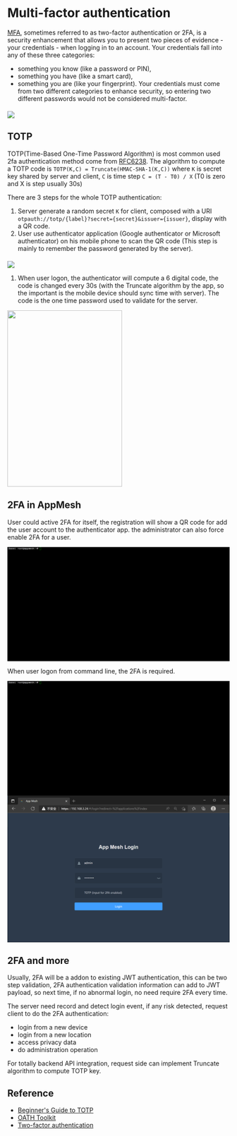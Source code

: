 # Multi-factor authentication

[MFA](https://www.nist.gov/back-basics-multi-factor-authentication), sometimes referred to as two-factor authentication or 2FA, is a security enhancement that allows you to present two pieces of evidence - your credentials - when logging in to an account. Your credentials fall into any of these three categories:

- something you know (like a password or PIN),
- something you have (like a smart card),
- something you are (like your fingerprint).
Your credentials must come from two different categories to enhance security, so entering two different passwords would not be considered multi-factor.

<img src="https://www.nist.gov/sites/default/files/styles/480_x_480_limit/public/images/2019/09/25/multifactor-authentificaton.png" align="middle" />

## TOTP

TOTP(Time-Based One-Time Password Algorithm) is most common used 2fa authentication method come from [RFC6238](https://www.rfc-editor.org/info/rfc6238).
The algorithm to compute a TOTP code is `TOTP(K,C) = Truncate(HMAC-SHA-1(K,C))` where `K` is secret key shared by server and client, `C` is time step `C = (T - T0) / X` (T0 is zero and X is step usually 30s)

There are 3 steps for the whole TOTP authentication:

1. Server generate a random secret `K` for client, composed with a URI `otpauth://totp/{label}?secret={secret}&issuer={issuer}`, display with a QR code.
2. User use authenticator application (Google authenticator or Microsoft authenticator) on his mobile phone to scan the QR code (This step is mainly to remember the password generated by the server).

<img src="https://jacob.jkrall.net/otpauthexample.png" align="middle" />

1. When user logon, the authenticator will compute a 6 digital code, the code is changed every 30s (with the Truncate algorithm by the app, so the important is the mobile device should sync time with server). The code is the one time password used to validate for the server.

<img src="https://davidwalsh.name/demo/2fa-google-auth.png" width="260" height="400" align="middle" />

## 2FA in AppMesh

User could active 2FA for itself, the registration will show a QR code for add the user account to the authenticator app. the administrator can also force enable 2FA for a user.

<div align=center><img src="https://raw.githubusercontent.com/laoshanxi/picture/master/wiki/2fa_qrcode.gif" align=center /></div>

When user logon from command line, the 2FA is required.

<div align=center><img src="https://raw.githubusercontent.com/laoshanxi/picture/master/wiki/2fa_clin.gif" align=center /></div>

<div align=center><img src="https://raw.githubusercontent.com/laoshanxi/picture/master/wiki/2fa_web_logon.png" align=center /></div>

## 2FA and more

Usually, 2FA will be a addon to existing JWT authentication, this can be two step validation, 2FA authentication validation information can add to JWT payload, so next time, if no abnormal login, no need require 2FA every time.

The server need record and detect login event, if any risk detected, request client to do the 2FA authentication:

- login from a new device
- login from a new location
- access privacy data
- do administration operation

For totally backend API integration, request side can implement Truncate algorithm to compute TOTP key.

## Reference

- [Beginner's Guide to TOTP](https://jacob.jkrall.net/totp)
- [OATH Toolkit](https://www.nongnu.org/oath-toolkit/liboath-api/liboath-oath.h.html)
- [Two-factor authentication](https://vorbrodt.blog/2019/03/20/two-factor-authentication/)

